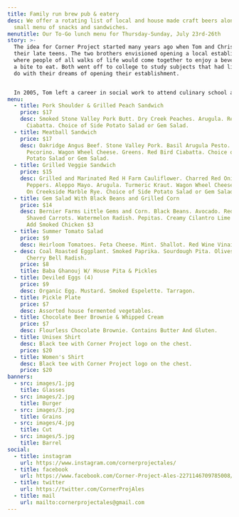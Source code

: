 ```yaml
---
title: Family run brew pub & eatery
desc: We offer a rotating list of local and house made craft beers along with a
  small menu of snacks and sandwiches.
menutitle: Our To-Go lunch menu for Thursday-Sunday, July 23rd-26th
story: >-
  The idea for Corner Project started many years ago when Tom and Chris were in
  their late teens. The two brothers envisioned opening a local establishment
  where people of all walks of life would come together to enjoy a beverage and
  a bite to eat. Both went off to college to study subjects that had little to
  do with their dreams of opening their establishment.


  In 2005, Tom left a career in social work to attend culinary school and a few years later, Chris began brewing beer on his stove-top. In early 2017 the two of them revisited their dream in a more serious mindset and brought the concept of Corner Project to fruition.
menu:
  - title: Pork Shoulder & Grilled Peach Sandwich
    price: $17
    desc: Smoked Stone Valley Pork Butt. Dry Creek Peaches. Arugula. Red Bird
      Ciabatta. Choice of Side Potato Salad or Gem Salad.
  - title: Meatball Sandwich
    price: $17
    desc: Oakridge Angus Beef. Stone Valley Pork. Basil Arugula Pesto. Marinara.
      Pecorino. Wagon Wheel Cheese. Greens. Red Bird Ciabatta. Choice of Side
      Potato Salad or Gem Salad.
  - title: Grilled Veggie Sandwich
    price: $15
    desc: Grilled and Marinated Red H Farm Cauliflower. Charred Red Onion. Padron
      Peppers. Aleppo Mayo. Arugula. Turmeric Kraut. Wagon Wheel Cheese. Served
      On Creekside Marble Rye. Choice of Side Potato Salad or Gem Salad.
  - title: Gem Salad With Black Beans and Grilled Corn
    price: $14
    desc: Bernier Farms Little Gems and Corn. Black Beans. Avocado. Red Cabbage.
      Shaved Carrots. Watermelon Radish. Pepitas. Creamy Cilantro Lime Dressing.
      Add Smoked Chicken $3
  - title: Summer Tomato Salad
    price: $9
    desc: Heirloom Tomatoes. Feta Cheese. Mint. Shallot. Red Wine Vinaigrette.
  - desc: Coal Roasted Eggplant. Smoked Paprika. Sourdough Pita. Olives. Fermented
      Cherry Bell Radish.
    price: $8
    title: Baba Ghanouj W/ House Pita & Pickles
  - title: Deviled Eggs (4)
    price: $9
    desc: Organic Egg. Mustard. Smoked Espelette. Tarragon.
  - title: Pickle Plate
    price: $7
    desc: Assorted house fermented vegetables.
  - title: Chocolate Beer Brownie & Whipped Cream
    price: $7
    desc: Flourless Chocolate Brownie. Contains Butter And Gluten.
  - title: Unisex Shirt
    desc: Black tee with Corner Project logo on the chest.
    price: $20
  - title: Women's Shirt
    desc: Black tee with Corner Project logo on the chest.
    price: $20
banners:
  - src: images/1.jpg
    title: Glasses
  - src: images/2.jpg
    title: Burger
  - src: images/3.jpg
    title: Grains
  - src: images/4.jpg
    title: Cut
  - src: images/5.jpg
    title: Barrel
social:
  - title: instagram
    url: https://www.instagram.com/cornerprojectales/
  - title: facebook
    url: https://www.facebook.com/Corner-Project-Ales-2271146709785008/
  - title: twitter
    url: https://twitter.com/CornerProjAles
  - title: mail
    url: mailto:cornerprojectales@gmail.com
---
```

